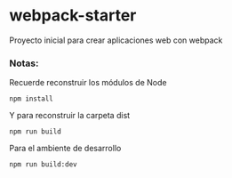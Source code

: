 # webpack-starter
Proyecto inicial para crear aplicaciones web con webpack
### Notas:
Recuerde reconstruir los módulos de Node
```
npm install
```
Y para reconstruir la carpeta dist
```
npm run build
```
Para el ambiente de desarrollo
```
npm run build:dev
```